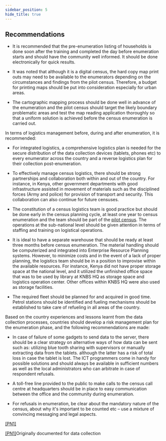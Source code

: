 ```yaml
---
sidebar_position: 5
hide_title: true 
---
```


## Recommendations

- It is recommended that the pre-enumeration listing of households is done soon after the training and completed the day before enumeration starts and should have the community well informed. It should be done electronically for quick results.

- It was noted that although it is a digital census, the hard copy map print outs may need to be available to the enumerators depending on the circumstances and findings from the pilot census. Therefore, a budget for printing maps should be put into consideration especially for urban areas.

- The cartographic mapping process should be done well in advance of the enumeration and the pilot census should target the likely boundary problematic areas and test the map reading application thoroughly so that a uniform solution is achieved before the census enumeration is carried out.

In terms of logistics management before, during and after enumeration, it is recommended:

- For integrated logistics, a comprehensive logistics plan is needed for the secure distribution of the data collection devices (tablets, phones etc) to every enumerator across the country and a reverse logistics plan for their collection post-enumeration.

- To effectively manage census logistics, there should be strong partnerships and collaboration both within and out of the country. For instance, in Kenya, other government departments with good infrastructure assisted in movement of materials such as the disciplined forces (Army and police) for provision of transport and security. This collaboration can also continue for future censuses.

- The constitution of a census logistics team is good practice but should be done early in the census planning cycle, at least one year to census enumeration and the team should be part of the [pilot census](file:///C:/Users/ymersha/Downloads/e-cencus-handbook/Chapter8_Enumeration_to_upload.docx#_5.1_%EF%BF%BCKey_areas). The operations at the sub-national level should be given attention in terms of staffing and training on logistical operations.

- It is ideal to have a separate warehouse that should be ready at least three months before census enumeration. The material handling should be computerized and integrated into Enterprise Resource Planning systems. However, to minimize costs and in the event of a lack of proper planning, the logistics team should be in a position to improvise within the available resources. For instance, Kenya did not have proper storage space at the national level, and it utilized the unfinished office space that was to be used by library at KNBS HQ as storage space and logistics operation center. Other offices within KNBS HQ were also used as storage facilities. 

- The required fleet should be planned for and acquired in good time. Petrol stations should be identified and fueling mechanisms should be established to take care of refueling in all areas of the country.

Based on the country experiences and lessons learnt from the data collection processes, countries should develop a risk management plan for the enumeration phase, and the following recommendations are made:

- In case of failure of some gadgets to send data to the server, there should be a clear strategy on alternative ways of how data can be sent such as: utilizing blue tooth sharing with supervisors or manually extracting data from the tablets. although the latter has a risk of total loss in case the tablet is lost. The ICT programmers come in handy for possible solutions and should always be available in sufficient numbers as well as the local administrators who can arbitrate in case of respondent refusals.

- A toll-free line provided to the public to make calls to the census call centre at headquarters should be in place to easy communication between the office and the community during enumeration.

- For refusals in enumeration, be clear about the mandatory nature of the census, about why it's important to be counted etc – use a mixture of convincing messaging and legal aspects.

[\[PN1\]](file:///C:/Users/ymersha/Downloads/e-cencus-handbook/Chapter8_Enumeration_to_upload.docx#_msocom_1) 


[\[PN1\]](file:///C:/Users/ymersha/Downloads/e-cencus-handbook/Chapter8_Enumeration_to_upload.docx#_msoanchor_1)Originally documented for data collection